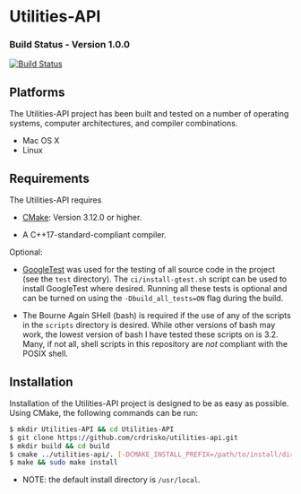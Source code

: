 # Utilities-API

### Build Status - Version 1.0.0

[![Build Status](https://travis-ci.com/crdrisko/utilities-api.svg?branch=master)](https://travis-ci.com/crdrisko/utilities-api)

## Platforms

The Utilities-API project has been built and tested on a number of operating systems, computer architectures, and compiler combinations.

- Mac OS X
- Linux

## Requirements

The Utilities-API requires

- [CMake](https://cmake.org): Version 3.12.0 or higher.

- A C++17-standard-compliant compiler.

Optional:

- [GoogleTest](https://github.com/google/googletest) was used for the testing of all source code in the project (see the `test` directory). The `ci/install-gtest.sh` script can be used to install GoogleTest where desired. Running all these tests is optional and can be turned on using the `-Dbuild_all_tests=ON` flag during the build.

- The Bourne Again SHell (bash) is required if the use of any of the scripts in the `scripts` directory is desired. While other versions of bash may work, the lowest version of bash I have tested these scripts on is 3.2. Many, if not all, shell scripts in this repository are *not* compliant with the POSIX shell.

## Installation

Installation of the Utilities-API project is designed to be as easy as possible. Using CMake, the following commands can be run:

```bash
$ mkdir Utilities-API && cd Utilities-API
$ git clone https://github.com/crdrisko/utilities-api.git
$ mkdir build && cd build
$ cmake ../utilities-api/. [-DCMAKE_INSTALL_PREFIX=/path/to/install/directory]
$ make && sudo make install
```

- NOTE: the default install directory is `/usr/local`.

